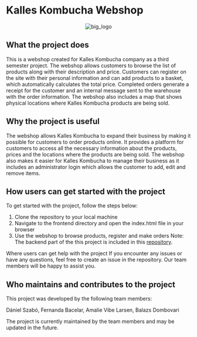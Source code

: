 # Kalles Kombucha Webshop

<p align="center">
  <img src="https://user-images.githubusercontent.com/60754393/235455418-7d752ca0-f797-4d93-bf26-6170816688a4.jpg" alt="big_logo">
</p>

## What the project does

This is a webshop created for Kalles Kombucha company as a third semester project. The webshop allows customers to browse the list of products along with their description and price. Customers can register on the site with their personal information and can add products to a basket, which automatically calculates the total price. Completed orders generate a receipt for the customer and an internal message sent to the warehouse with the order information. The webshop also includes a map that shows physical locations where Kalles Kombucha products are being sold.
 
## Why the project is useful
The webshop allows Kalles Kombucha to expand their business by making it possible for customers to order products online. It provides a platform for customers to access all the necessary information about the products, prices and the locations where the products are being sold. The webshop also makes it easier for Kalles Kombucha to manage their business as it includes an administrator login which allows the customer to add, edit and remove items.

## How users can get started with the project
To get started with the project, follow the steps below:

1. Clone the repository to your local machine
2. Navigate to the frontend directory and open the index.html file in your browser
3. Use the webshop to browse products, register and make orders
Note: The backend part of the this project is included in this [repository](https://github.com/Teletearbies/Kombucha-Webshop-Backend).

Where users can get help with the project
If you encounter any issues or have any questions, feel free to create an issue in the repository. Our team members will be happy to assist you.

## Who maintains and contributes to the project
This project was developed by the following team members:

Dániel Szabó,
Fernanda Bacelar,
Amalie Vibe Larsen,
Balazs Dombovari

The project is currently maintained by the team members and may be updated in the future.
